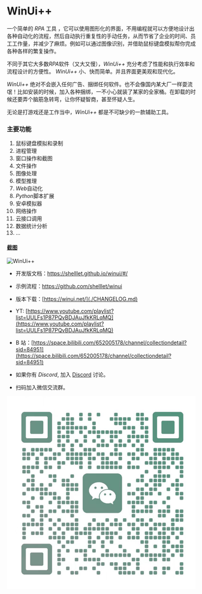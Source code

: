 # WinUi++

一个简单的 _RPA_ 工具 ，它可以使用图形化的界面，不用编程就可以方便地设计出各种自动化的流程，然后自动执行重复性的手动任务，从而节省了企业的时间、员工工作量，并减少了麻烦。例如可以通过图像识别，并借助鼠标键盘模拟帮你完成各种各样的繁复操作。

不同于其它大多数*RPA*软件（又大又慢），_WinUi++_ 充分考虑了性能和执行效率和流程设计的方便性。 _WinUi++_ 小、快而简单。并且界面更美观和现代化。

_WinUi++_ 绝对不会嵌入任何广告、捆绑任何软件。也不会像国内某大厂一样耍流氓！比如安装的时候，加入各种捆绑，一不小心就装了某家的全家桶。在卸载的时候还要弄个脑筋急转弯，让你怀疑智商，甚至怀疑人生。

无论是打游戏还是工作当中，_WinUi++_ 都是不可缺少的一款辅助工具。

### 主要功能

1. 鼠标键盘模拟和录制
2. 进程管理
3. 窗口操作和截图
4. 文件操作
5. 图像处理
6. 模型推理
7. *Web*自动化
8. *Python*脚本扩展
9. 安卓模拟器
10. 网络操作
11. 云接口调用
12. 数据统计分析
13. ...

#### [截图](https://winui.net/)

![WinUi++](https://winui.net/introduction/images/01.png)

- 开发版文档：https://shelllet.github.io/winui/#/
- 示例流程：https://github.com/shelllet/winui

- 版本下载：[https://winui.net/](./CHANGELOG.md)

- YT: [https://www.youtube.com/playlist?list=UULFs1P87PQvBDJAuJfkKRLqMQ](https://www.youtube.com/playlist?list=UULFs1P87PQvBDJAuJfkKRLqMQ)
- B 站：[https://space.bilibili.com/652005178/channel/collectiondetail?sid=84951](https://space.bilibili.com/652005178/channel/collectiondetail?sid=84951)

- 如果你有 *Discord*, 加入 [Discord](https://discord.gg/b4MeYbJrfk) 讨论。

- 扫码加入微信交流群。

![wx](./introduction/images/wx.png ':size=40%')

<script>
    Docsify.get('https://api.winui.net/simple/v3/latest').then(()=>{}, (reason)=>{
        document.getElementById('simple').href = 'https://winui.net/simple/v3/download'; 
    })
</script>
